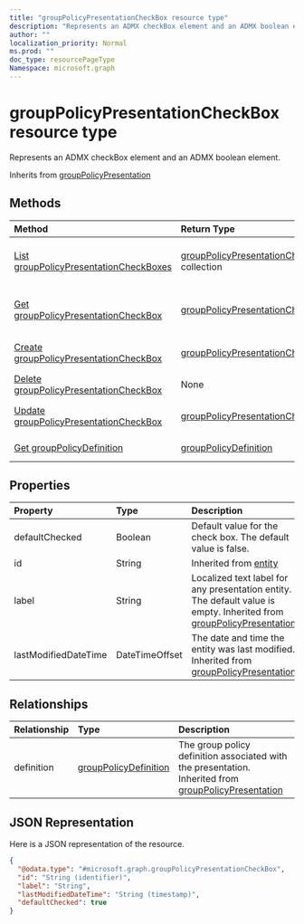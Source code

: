 ```yaml
---
title: "groupPolicyPresentationCheckBox resource type"
description: "Represents an ADMX checkBox element and an ADMX boolean element."
author: ""
localization_priority: Normal
ms.prod: ""
doc_type: resourcePageType
Namespace: microsoft.graph
---
```



# groupPolicyPresentationCheckBox resource type

Represents an ADMX checkBox element and an ADMX boolean element.


Inherits from [groupPolicyPresentation](../resources/groupPolicyPresentation.md)

## Methods
|Method|Return Type|Description|
|:---|:---|:---|
|[List groupPolicyPresentationCheckBoxes](../api/grouppolicypresentationcheckbox-list.md)|[groupPolicyPresentationCheckBox](../resources/groupPolicyPresentationCheckBox.md) collection|List properties and relationships of the [groupPolicyPresentationCheckBox](../resources/grouppolicypresentationcheckbox.md) objects.|
|[Get groupPolicyPresentationCheckBox](../api/grouppolicypresentationcheckbox-get.md)|[groupPolicyPresentationCheckBox](../resources/groupPolicyPresentationCheckBox.md)|Read properties and relationships of the [groupPolicyPresentationCheckBox](../resources/grouppolicypresentationcheckbox.md) object.|
|[Create groupPolicyPresentationCheckBox](../api/grouppolicypresentationcheckbox-create.md)|[groupPolicyPresentationCheckBox](../resources/groupPolicyPresentationCheckBox.md)|Create a new [groupPolicyPresentationCheckBox](../resources/grouppolicypresentationcheckbox.md) object.|
|[Delete groupPolicyPresentationCheckBox](../api/grouppolicypresentationcheckbox-delete.md)|None|Deletes a [groupPolicyPresentationCheckBox](../resources/grouppolicypresentationcheckbox.md).|
|[Update groupPolicyPresentationCheckBox](../api/grouppolicypresentationcheckbox-update.md)|[groupPolicyPresentationCheckBox](../resources/groupPolicyPresentationCheckBox.md)|Update the properties of a [groupPolicyPresentationCheckBox](../resources/grouppolicypresentationcheckbox.md) object.|
|[Get groupPolicyDefinition](../api/grouppolicydefinition-get.md)|[groupPolicyDefinition](../resources/groupPolicyDefinition.md)|Read properties and relationships of the [groupPolicyDefinition](../resources/grouppolicydefinition.md) object.|

## Properties
|Property|Type|Description|
|:---|:---|:---|
|defaultChecked|Boolean|Default value for the check box. The default value is false.|
|id|String| Inherited from [entity](../resources/entity.md)|
|label|String|Localized text label for any presentation entity. The default value is empty. Inherited from [groupPolicyPresentation](../resources/groupPolicyPresentation.md)|
|lastModifiedDateTime|DateTimeOffset|The date and time the entity was last modified. Inherited from [groupPolicyPresentation](../resources/groupPolicyPresentation.md)|

## Relationships
|Relationship|Type|Description|
|:---|:---|:---|
|definition|[groupPolicyDefinition](../resources/groupPolicyDefinition.md)|The group policy definition associated with the presentation. Inherited from [groupPolicyPresentation](../resources/groupPolicyPresentation.md)|

## JSON Representation
Here is a JSON representation of the resource.
<!-- {
  "blockType": "resource",
  "keyProperty": "id",
  "@odata.type": "microsoft.graph.groupPolicyPresentationCheckBox",
  "baseType": "microsoft.graph.groupPolicyPresentation",
  "openType": false
}
-->
``` json
{
  "@odata.type": "#microsoft.graph.groupPolicyPresentationCheckBox",
  "id": "String (identifier)",
  "label": "String",
  "lastModifiedDateTime": "String (timestamp)",
  "defaultChecked": true
}
```

